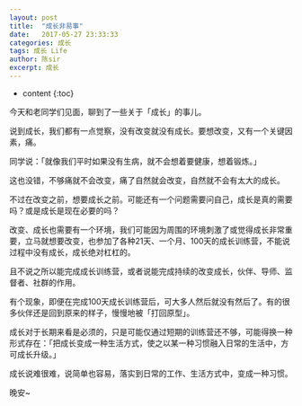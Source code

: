 ```yaml
---
layout: post
title:  "成长非易事"
date:   2017-05-27 23:33:33
categories: 成长
tags: 成长 Life
author: 陈sir
excerpt: 成长
---
```

* content
{:toc}

今天和老同学们见面，聊到了一些关于「成长」的事儿。

说到成长，我们都有一点觉察，没有改变就没有成长。要想改变，又有一个关键因素，痛。

同学说：「就像我们平时如果没有生病，就不会想着要健康，想着锻炼。」

这也没错，不够痛就不会改变，痛了自然就会改变，自然就不会有太大的成长。

不过在改变之前，想要成长之前。可能还有一个问题需要问自己，成长是真的需要吗？或是成长是现在必要的吗？

改变、成长也需要有一个环境，我们可能因为周围的环境刺激了或觉得成长非常重要，立马就想要改变，也参加了各种21天、一个月、100天的成长训练营，不能说过程中没有成长，成长绝对杠杠的。

且不说之所以能完成成长训练营，或者说能完成持续的改变成长，伙伴、导师、监督者、社群的作用。

有个现象，即便在完成100天成长训练营后，可大多人然后就没有然后了。有的很多伙伴还是回到原来的样子，慢慢地被「打回原型」。

成长对于长期来看是必须的，只是可能仅通过短期的训练营还不够，可能得换一种形式存在：「把成长变成一种生活方式，使之以某一种习惯融入日常的生活中，方可成长升级。」

成长说难很难，说简单也容易，落实到日常的工作、生活方式中，变成一种习惯。

晚安~





